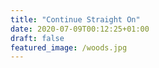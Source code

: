 ```yaml
---
title: "Continue Straight On"
date: 2020-07-09T00:12:25+01:00
draft: false
featured_image: /woods.jpg
---
```

 

